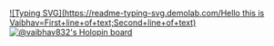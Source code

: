 [![Typing SVG](https://readme-typing-svg.demolab.com/Hello this is Vaibhav=First+line+of+text;Second+line+of+text)](https://git.io/typing-svg)
[![@vaibhav832's Holopin board](https://holopin.io/api/user/board?user=vaibhav832)](https://holopin.io/@vaibhav832)


<!---
Vaibhav832/Vaibhav832 is a ✨ special ✨ repository because its `README.md` (this file) appears on your GitHub profile.
You can click the Preview link to take a look at your changes.
--->
